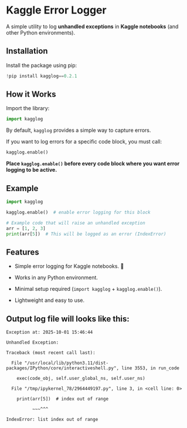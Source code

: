 # Kaggle Error Logger

A simple utility to log **unhandled exceptions** in **Kaggle notebooks** (and other Python environments).

## Installation

Install the package using pip:

```python
!pip install kagglog==0.2.1

```

## How it Works

Import the library:

```python
import kagglog

```

By default, `kagglog` provides a simple way to capture errors.

If you want to log errors for a specific code block, you must call:

```python
kagglog.enable()

```

**Place `kagglog.enable()` before every code block where you want error logging to be active.**

## Example

```python
import kagglog

kagglog.enable()  # enable error logging for this block

# Example code that will raise an unhandled exception
arr = [1, 2, 3]
print(arr[5])  # This will be logged as an error (IndexError)

```

## Features

- Simple error logging for Kaggle notebooks. 📓

- Works in any Python environment.

- Minimal setup required (`import kagglog` + `kagglog.enable()`).

- Lightweight and easy to use.

## Output log file will looks like this:

```
Exception at: 2025-10-01 15:46:44

Unhandled Exception:

Traceback (most recent call last):

  File "/usr/local/lib/python3.11/dist-packages/IPython/core/interactiveshell.py", line 3553, in run_code

    exec(code_obj, self.user_global_ns, self.user_ns)

  File "/tmp/ipykernel_78/2964449197.py", line 3, in <cell line: 0>

    print(arr[5])  # index out of range

          ~~~^^^

IndexError: list index out of range
```
